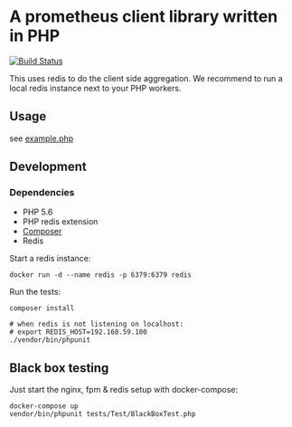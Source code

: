 # A prometheus client library written in PHP

[![Build Status](https://travis-ci.org/Jimdo/prometheus_client_php.svg?branch=master)](https://travis-ci.org/Jimdo/prometheus_client_php)

This uses redis to do the client side aggregation.
We recommend to run a local redis instance next to your PHP workers.

## Usage

see [example.php](example.php)

## Development

### Dependencies

* PHP 5.6
* PHP redis extension
* [Composer](https://getcomposer.org/doc/00-intro.md#installation-linux-unix-osx)
* Redis

Start a redis instance:
```
docker run -d --name redis -p 6379:6379 redis
```

Run the tests:
```
composer install

# when redis is not listening on localhost:
# export REDIS_HOST=192.168.59.100
./vendor/bin/phpunit
```

## Black box testing

Just start the nginx, fpm & redis setup with docker-compose:
```
docker-compose up
vendor/bin/phpunit tests/Test/BlackBoxTest.php
```
